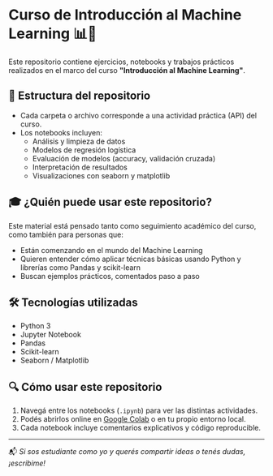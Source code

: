 # Curso de Introducción al Machine Learning 📊🤖

Este repositorio contiene ejercicios, notebooks y trabajos prácticos realizados en el marco del curso **"Introducción al Machine Learning"**.

## 📂 Estructura del repositorio

- Cada carpeta o archivo corresponde a una actividad práctica (API) del curso.
- Los notebooks incluyen:
  - Análisis y limpieza de datos
  - Modelos de regresión logística
  - Evaluación de modelos (accuracy, validación cruzada)
  - Interpretación de resultados
  - Visualizaciones con seaborn y matplotlib

## 🎓 ¿Quién puede usar este repositorio?

Este material está pensado tanto como seguimiento académico del curso, como también para personas que:

- Están comenzando en el mundo del Machine Learning
- Quieren entender cómo aplicar técnicas básicas usando Python y librerías como Pandas y scikit-learn
- Buscan ejemplos prácticos, comentados paso a paso

## 🛠️ Tecnologías utilizadas

- Python 3
- Jupyter Notebook
- Pandas
- Scikit-learn
- Seaborn / Matplotlib

## 🔍 Cómo usar este repositorio

1. Navegá entre los notebooks (`.ipynb`) para ver las distintas actividades.
2. Podés abrirlos online en [Google Colab](https://colab.research.google.com/) o en tu propio entorno local.
3. Cada notebook incluye comentarios explicativos y código reproducible.

---

📬 *Si sos estudiante como yo y querés compartir ideas o tenés dudas, ¡escribime!*
